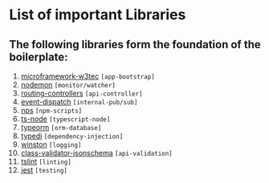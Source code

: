 # List of important Libraries

## The following libraries form the foundation of the boilerplate:

1. [microframework-w3tec](https://www.npmjs.com/package/microframework-w3tec) `[app-bootstrap]`
2. [nodemon](https://www.npmjs.com/package/nodemon) `[monitor/watcher]`
3. [routing-controllers](https://www.npmjs.com/package/routing-controllers) `[api-controller]`
4. [event-dispatch](https://www.npmjs.com/package/event-dispatch) `[internal-pub/sub]`
5. [nps](https://www.npmjs.com/package/nps) `[npm-scripts]`
6. [ts-node](https://www.npmjs.com/package/ts-node) `[typescript-node]`
7. [typeorm](https://www.npmjs.com/package/typeorm) `[orm-database]`
8. [typedi](https://www.npmjs.com/package/typedi) `[dependency-injection]`
9. [winston](https://www.npmjs.com/package/winston) `[logging]`
10. [class-validator-jsonschema](https://www.npmjs.com/package/class-validator-jsonschema) `[api-validation]`
11. [tslint](https://www.npmjs.com/package/tslint) `[linting]`
12. [jest](https://www.npmjs.com/package/jest) `[testing]`
